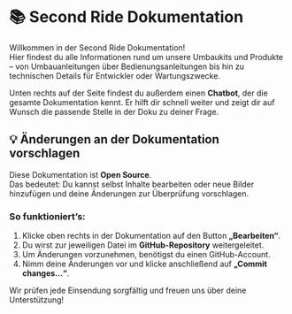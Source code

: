 # 📚 Second Ride Dokumentation

Willkommen in der Second Ride Dokumentation!  
Hier findest du alle Informationen rund um unsere Umbaukits und Produkte – von Umbauanleitungen über Bedienungsanleitungen bis hin zu technischen Details für Entwickler oder Wartungszwecke.

Unten rechts auf der Seite findest du außerdem einen **Chatbot**, der die gesamte Dokumentation kennt. Er hilft dir schnell weiter und zeigt dir auf Wunsch die passende Stelle in der Doku zu deiner Frage.

## 💡 Änderungen an der Dokumentation vorschlagen

Diese Dokumentation ist **Open Source**.  
Das bedeutet: Du kannst selbst Inhalte bearbeiten oder neue Bilder hinzufügen und deine Änderungen zur Überprüfung vorschlagen.

### So funktioniert’s:
1. Klicke oben rechts in der Dokumentation auf den Button **„Bearbeiten“**.
2. Du wirst zur jeweiligen Datei im **GitHub-Repository** weitergeleitet.
3. Um Änderungen vorzunehmen, benötigst du einen GitHub-Account.
4. Nimm deine Änderungen vor und klicke anschließend auf **„Commit changes...“**.

Wir prüfen jede Einsendung sorgfältig und freuen uns über deine Unterstützung!
